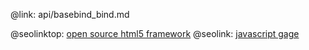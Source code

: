 @link: api/basebind_bind.md

@seolinktop: [open source html5 framework](https://webix.com)
@seolink: [javascript gage](https://webix.com/widget/gage/)